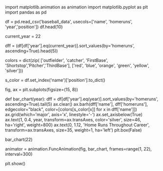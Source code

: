 
import matplotlib.animation as animation
import matplotlib.pyplot as plt
import pandas as pd

df = pd.read_csv('baseball_data', usecols=['name', 'homeruns', 'year','position'])
df.head(10)

current_year = 22

dff = (df[df['year'].eq(current_year)].sort_values(by='homeruns', ascending=True).head(5))

colors = dict(zip(
    ['outfielder', 'catcher', 'FirstBase', 'Shortstop','Pitcher','ThirdBase'],
   ['red', 'blue', 'orange', 'green', 'yellow', 'silver']))

s_color = df.set_index('name')['position'].to_dict()

fig, ax = plt.subplots(figsize=(15, 8))


def bar_chart(year):
    dff = df[df['year'].eq(year)].sort_values(by='homeruns', ascending=True).tail(5)
    ax.clear()
    ax.barh(dff['name'], dff['homeruns'], edgecolor="black", color=[colors[s_color[x]] for x in dff['name']])
    ax.grid(which='major', axis='x', linestyle='-')
    ax.set_axisbelow(True)
    ax.text(1, 0.4, year, transform=ax.transAxes, color='silver', size=46, ha='right', weight=800)
    ax.text(0, 1.12, 'Home Runs Throughout Career',
            transform=ax.transAxes, size=35, weight=1, ha='left')
    plt.box(False)


bar_chart(22)

animator = animation.FuncAnimation(fig, bar_chart, frames=range(1, 22), interval=300)

plt.show()
